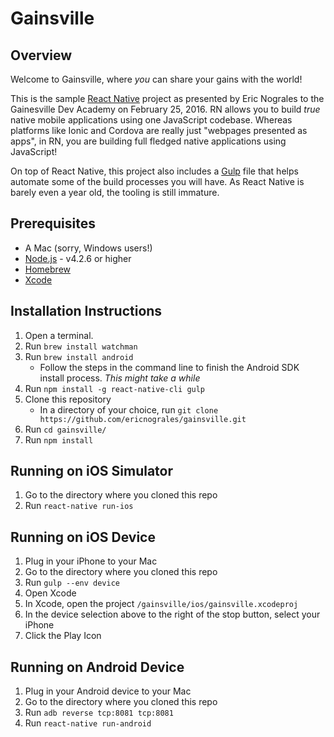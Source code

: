 # Gainsville


## Overview
Welcome to Gainsville, where _you_ can share your gains with the world! 

This is the sample [React Native](https://facebook.github.io/react-native/) project as presented by Eric Nograles to the Gainesville Dev Academy on February 25, 2016.  RN allows you to build _true_ native mobile applications using one JavaScript codebase.  Whereas platforms like Ionic and Cordova are really just "webpages presented as apps", in RN, you are building full fledged native applications using JavaScript!

On top of React Native, this project also includes a [Gulp](http://gulpjs.com/) file that helps automate some of the build processes you will have.  As React Native is barely even a year old, the tooling is still immature.

## Prerequisites
* A Mac (sorry, Windows users!)
* [Node.js](https://nodejs.org) - v4.2.6 or higher
* [Homebrew](http://brew.sh)
* [Xcode](https://developer.apple.com/xcode/download/)

## Installation Instructions 

1. Open a terminal.
2. Run `brew install watchman`
3. Run `brew install android`
    * Follow the steps in the command line to finish the Android SDK install process. *This might take a while*
4. Run `npm install -g react-native-cli gulp`
5. Clone this repository
    * In a directory of your choice, run `git clone https://github.com/ericnograles/gainsville.git`
6. Run `cd gainsville/`
7. Run `npm install`

## Running on iOS Simulator

1. Go to the directory where you cloned this repo
2. Run `react-native run-ios`

## Running on iOS Device

1. Plug in your iPhone to your Mac
2. Go to the directory where you cloned this repo
3. Run `gulp --env device`
4. Open Xcode
5. In Xcode, open the project `/gainsville/ios/gainsville.xcodeproj`
6. In the device selection above to the right of the stop button, select your iPhone
7. Click the Play Icon

## Running on Android Device

1. Plug in your Android device to your Mac
2. Go to the directory where you cloned this repo
3. Run `adb reverse tcp:8081 tcp:8081`
4. Run `react-native run-android`



